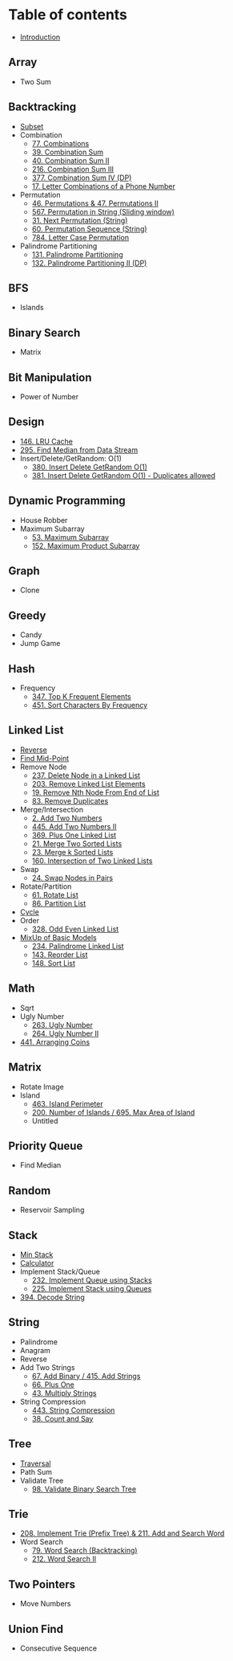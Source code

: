 # Table of contents

* [Introduction](README.md)

## Array

* Two Sum

## Backtracking

* [Subset](backtracking/subset.md)
* Combination
  * [77. Combinations](backtracking/combination/77.-combinations.md)
  * [39. Combination Sum](backtracking/combination/39.-combination-sum.md)
  * [40. Combination Sum II](backtracking/combination/40.-combination-sum-ii.md)
  * [216. Combination Sum III](backtracking/combination/216.-combination-sum-iii.md)
  * [377. Combination Sum IV \(DP\)](backtracking/combination/377.-combination-sum-iv-dp.md)
  * [17. Letter Combinations of a Phone Number](backtracking/combination/17.-letter-combinations-of-a-phone-number.md)
* Permutation
  * [46. Permutations & 47. Permutations II](backtracking/permutation/46.-permutations-and-47.-permutations-ii.md)
  * [567. Permutation in String \(Sliding window\)](backtracking/permutation/567.-permutation-in-string-sliding-window.md)
  * [31. Next Permutation \(String\)](backtracking/permutation/31.-next-permutation-string.md)
  * [60. Permutation Sequence \(String\)](backtracking/permutation/60.-permutation-sequence-string.md)
  * [784. Letter Case Permutation](backtracking/permutation/784.-letter-case-permutation.md)
* Palindrome Partitioning
  * [​131. Palindrome Partitioning](backtracking/palindrome-partitioning/131.-palindrome-partitioning.md)
  * [132. Palindrome Partitioning II \(DP\)](backtracking/palindrome-partitioning/132.-palindrome-partitioning-ii-dp.md)

## BFS

* Islands

## Binary Search

* Matrix

## Bit Manipulation

* Power of Number

## Design

* [146. LRU Cache](design/146.-lru-cache.md)
* [295. Find Median from Data Stream](design/295.-find-median-from-data-stream.md)
* Insert/Delete/GetRandom: O\(1\)
  * [380. Insert Delete GetRandom O\(1\)](design/untitled/380.-insert-delete-getrandom-o-1.md)
  * [381. Insert Delete GetRandom O\(1\) - Duplicates allowed](design/untitled/381.-insert-delete-getrandom-o-1-duplicates-allowed.md)

## Dynamic Programming

* House Robber
* Maximum Subarray
  * [53. Maximum Subarray](dynamic-programming/untitled/53.-maximum-subarray.md)
  * [152. Maximum Product Subarray](dynamic-programming/untitled/152.-maximum-product-subarray.md)

## Graph

* Clone

## Greedy

* Candy
* Jump Game

## Hash

* Frequency
  * [347. Top K Frequent Elements](hash/untitled/347.-top-k-frequent-elements.md)
  * [451. Sort Characters By Frequency](hash/untitled/451.-sort-characters-by-frequency.md)

## Linked List

* [Reverse](linked-list/reverse.md)
* [Find Mid-Point](linked-list/find-mid-point.md)
* Remove Node
  * [237. Delete Node in a Linked List](linked-list/remove-node/237.-delete-node-in-a-linked-list.md)
  * [203. Remove Linked List Elements](linked-list/remove-node/203.-remove-linked-list-elements.md)
  * [19. Remove Nth Node From End of List](linked-list/remove-node/19.-remove-nth-node-from-end-of-list.md)
  * [83. Remove Duplicates](linked-list/remove-node/83.-remove-duplicates.md)
* Merge/Intersection
  * [2. Add Two Numbers](linked-list/merge-intersection/2.-add-two-numbers.md)
  * [445. Add Two Numbers II](linked-list/merge-intersection/445.-add-two-numbers-ii.md)
  * [369. Plus One Linked List](linked-list/merge-intersection/369.-plus-one-linked-list.md)
  * [21. Merge Two Sorted Lists](linked-list/merge-intersection/21.-merge-two-sorted-lists.md)
  * [23. Merge k Sorted Lists](linked-list/merge-intersection/23.-merge-k-sorted-lists.md)
  * [160. Intersection of Two Linked Lists](linked-list/merge-intersection/160.-intersection-of-two-linked-lists.md)
* Swap
  * [24. Swap Nodes in Pairs](linked-list/swap/24.-swap-nodes-in-pairs.md)
* Rotate/Partition
  * [61. Rotate List](linked-list/rotate-partition/61.-rotate-list.md)
  * [86. Partition List](linked-list/rotate-partition/86.-partition-list.md)
* [Cycle](linked-list/cycle.md)
* Order
  * [328. Odd Even Linked List](linked-list/order/328.-odd-even-linked-list.md)
* [MixUp of Basic Models](linked-list/mixup-of-basic-models/README.md)
  * [234. Palindrome Linked List](linked-list/mixup-of-basic-models/234.-palindrome-linked-list.md)
  * [143. Reorder List](linked-list/mixup-of-basic-models/143.-reorder-list.md)
  * [148. Sort List](linked-list/mixup-of-basic-models/148.-sort-list.md)

## Math

* Sqrt
* Ugly Number
  * [263. Ugly Number](math/ugly-number/263.-ugly-number.md)
  * [264. Ugly Number II](math/ugly-number/264.-ugly-number-ii.md)
* [441. Arranging Coins](math/441.-arranging-coins.md)

## Matrix

* Rotate Image
* Island
  * [463. Island Perimeter](matrix/island/463.-island-perimeter.md)
  * [200. Number of Islands / 695. Max Area of Island](matrix/island/untitled.md)
  * Untitled

## Priority Queue

* Find Median

## Random

* Reservoir Sampling

## Stack

* [Min Stack](stack/min-stack.md)
* [Calculator](stack/calculator.md)
* Implement Stack/Queue
  * [232. Implement Queue using Stacks](stack/implement-stack-queue/232.-implement-queue-using-stacks.md)
  * [225. Implement Stack using Queues](stack/implement-stack-queue/225.-implement-stack-using-queues.md)
* [394. Decode String](stack/394.-decode-string.md)

## String

* Palindrome
* Anagram
* Reverse
* Add Two Strings
  * [67. Add Binary / 415. Add Strings](string/add-two-strings/67.-add-binary-415.-add-strings.md)
  * [66. Plus One](string/add-two-strings/66.-plus-one.md)
  * [43. Multiply Strings](string/add-two-strings/43.-multiply-strings.md)
* String Compression
  * [443. String Compression](string/string-compression/443.-string-compression.md)
  * [38. Count and Say](string/string-compression/untitled.md)

## Tree

* [Traversal](tree/traversal.md)
* Path Sum
* Validate Tree
  * [98. Validate Binary Search Tree](tree/validate-tree/98.-validate-binary-search-tree.md)

## Trie

* [208. Implement Trie \(Prefix Tree\) & 211. Add and Search Word](trie/208.-implement-trie-prefix-tree-and-211.-add-and-search-word.md)
* Word Search
  * [79. Word Search \(Backtracking\)](trie/word-search/79.-word-search-backtracking.md)
  * [212. Word Search II](trie/word-search/212.-word-search-ii.md)

## Two Pointers

* Move Numbers

## Union Find

* Consecutive Sequence

